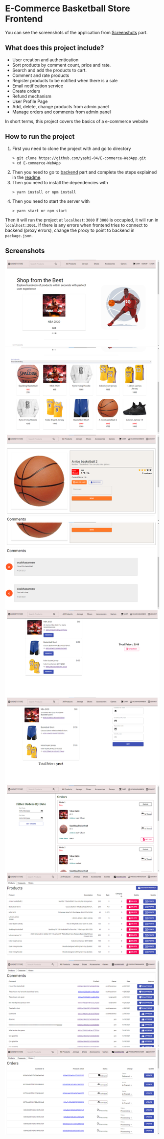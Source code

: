 # E-Commerce Basketball Store Frontend
You can see the screenshots of the application from [Screenshots](#Screenshots) part. 

## What does this project include?
- User creation and authentication
- Sort products by comment count, price and rate. 
- Search and add the products to cart. 
- Comment and rate products
- Register products to be notified when there is a sale
- Email notification service
- Create orders
- Refund mechanism
- User Profile Page
- Add, delete, change products from admin panel
- Manage orders and comments from admin panel

In short terms, this project covers the basics of a e-commerce website 


## How to run the project
1. First you need to clone the project with and go to directory
	```
	> git clone https://github.com/yashi-04/E-commerce-WebApp.git
	> cd E-commerce-WebApp
	```
2. Then you need to go to [backend](https://github.com/buraksekili/ecommerce-backend) part and complete the steps explained in the [readme](https://github.com/buraksekili/ecommerce-backend/blob/master/README.md).
3. Then you need to install the dependencies with
	```
	> yarn install or npm install
	```
4. Then you need to start the server with 
	```
	> yarn start or npm start
	```

Then it will run the project at `localhost:3000` if `3000` is occupied, it will run in `localhost:3001`. If there is any errors when frontend tries to connect to backend (proxy errors), change the proxy to point to backend in `package.json`.


## Screenshots

![](screenshots/mainpage.png)
![](screenshots/products.png)
![](screenshots/product_detail.png)
![](screenshots/comments.png)
![](screenshots/card.png)
![](screenshots/order.png)
![](screenshots/profile.png)
![](screenshots/admin_product.png)
![](screenshots/admin_comments.png)
![](screenshots/admin_order.png)


